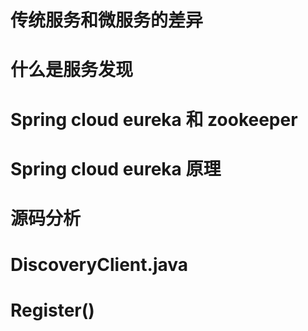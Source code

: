 

# 传统服务和微服务的差异
# 什么是服务发现
# Spring cloud eureka 和 zookeeper
# Spring cloud eureka 原理
# 源码分析
# DiscoveryClient.java
# Register()



